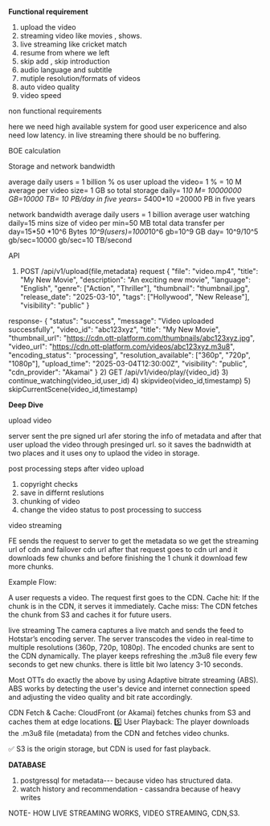 **Functional requirement**

1) upload the video 
2) streaming video like movies , shows.
3) live streaming like cricket match
4) resume from where we left
5) skip add , skip introduction
6) audio language and subtitle
7) mutiple resolution/formats of videos
8) auto video quality
9) video speed

non functional requirements

here we need high available system for good user expericence and also need low latency.
in live streaming there should be no buffering.

BOE calculation

Storage and network bandwidth

average daily users = 1 billion
% os user upload the video= 1 % = 10 M
average per video size= 1 GB
so total storage daily= 1*10 M= 10000000 GB=10000 TB= 10 PB/day
in five years= 5*400*10 =20000 PB in five years

network bandwidth
average daily users = 1 billion
average user watching daily=15 mins
size of video per min=50 MB
total data transfer per day=15*50 *10^6 Bytes *10^9(users)=1000*10^6 gb=10^9 GB day= 10^9/10^5 gb/sec=10000 gb/sec=10 TB/second

API

1)  POST /api/v1/upload{file,metadata}
   request {
  "file": "video.mp4",
  "title": "My New Movie",
  "description": "An exciting new movie",
  "language": "English",
  "genre": ["Action", "Thriller"],
  "thumbnail": "thumbnail.jpg",
  "release_date": "2025-03-10",
  "tags": ["Hollywood", "New Release"],
  "visibility": "public"
}

response-
{
  "status": "success",
  "message": "Video uploaded successfully",
  "video_id": "abc123xyz",
  "title": "My New Movie",
  "thumbnail_url": "https://cdn.ott-platform.com/thumbnails/abc123xyz.jpg",
  "video_url": "https://cdn.ott-platform.com/videos/abc123xyz.m3u8",
  "encoding_status": "processing",
  "resolution_available": ["360p", "720p", "1080p"],
  "upload_time": "2025-03-04T12:30:00Z",
  "visibility": "public",
  "cdn_provider": "Akamai"
}
2) GET /api/v1/video/play/{video_id}
3) continue_watching(video_id,user_id)
4) skipvideo(video_id,timestamp)
5) skipCurrentScene(video_id,timestamp)


**Deep Dive**

upload video

server sent the pre signed url afer storing the info of metadata and after that user upload the video through presinged url.
so it saves the badnwidth at two places and it uses ony to uplaod the video in storage.

post processing steps after video upload
1) copyright checks
2) save in differnt reslutions
3) chunking of video
4) change the video status to post processing to success

video streaming

FE sends the request to server to get the metadata so we get the streaming url of cdn and failover cdn url after that request goes to cdn 
url and it downloads few chunks and before finishing the 1 chunk it download few more chunks.

Example Flow:

A user requests a video.
The request first goes to the CDN.
Cache hit: If the chunk is in the CDN, it serves it immediately.
Cache miss: The CDN fetches the chunk from S3 and caches it for future users.

live streaming
The camera captures a live match and sends the feed to Hotstar’s encoding server.
The server transcodes the video in real-time to multiple resolutions (360p, 720p, 1080p).
The encoded chunks are sent to the CDN dynamically.
The player keeps refreshing the .m3u8 file every few seconds to get new chunks.
there is little bit lwo latency 3-10 seconds.


Most OTTs do exactly the above by using Adaptive bitrate streaming (ABS). ABS works by
detecting the user's device and internet connection speed and adjusting the video quality and bit
rate accordingly.

CDN Fetch & Cache: 
CloudFront (or Akamai) fetches chunks from S3 and caches them at edge locations.
5️⃣ User Playback: The player downloads the .m3u8 file (metadata) from the CDN and fetches video chunks.

✅ S3 is the origin storage, but CDN is used for fast playback.

**DATABASE**

1) postgressql for metadata--- because video has structured data. 
2) watch history and recommendation - cassandra because of heavy writes

NOTE- HOW LIVE STREAMING WORKS, VIDEO STREAMING, CDN,S3.

